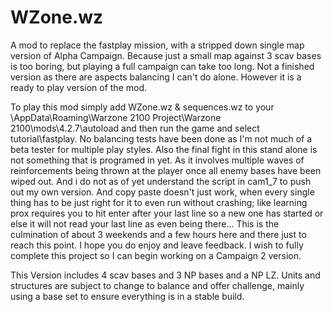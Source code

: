# WZone.wz
A mod to replace the fastplay mission, with a stripped down single map version of Alpha Campaign. Because just a small map against 3 scav bases is too boring, but playing a full campaign can take too long.
Not a finished version as there are aspects balancing I can't do alone.
However it is a ready to play version of the mod.

To play this mod simply add WZone.wz & sequences.wz to your \AppData\Roaming\Warzone 2100 Project\Warzone 2100\mods\4.2.7\autoload and then run the game and select tutorial\fastplay.
No balancing tests have been done as I'm not much of a beta tester for multiple play styles.
Also the final fight in this stand alone is not something that is programed in yet. As it involves multiple waves of reinforcements being thrown at the player once all enemy bases have been wiped out. And i do not as of yet understand the script in cam1_7 to push out my own version. And copy paste doesn't just work, when every single thing has to be just right for it to even run without crashing; like learning prox requires you to hit enter after your last line so a new one has started or else it will not read your last line as even being there...
This is the culmination of about 3 weekends and a few hours here and there just to reach this point.
I hope you do enjoy and leave feedback. I wish to fully complete this project so I can begin working on a Campaign 2 version.

This Version includes 4 scav bases and 3 NP bases and a NP LZ. Units and structures are subject to change to balance and offer challenge, mainly using a base set to ensure everything is in a stable build.
